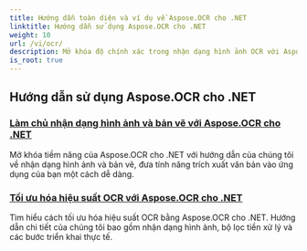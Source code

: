 ```yaml
---
title: Hướng dẫn toàn diện và ví dụ về Aspose.OCR cho .NET
linktitle: Hướng dẫn sử dụng Aspose.OCR cho .NET
weight: 10
url: /vi/ocr/
description: Mở khóa độ chính xác trong nhận dạng hình ảnh OCR với Aspose.OCR cho .NET. Khám phá các hướng dẫn về tính toán góc nghiêng, nhận dạng văn bản, cấu hình OCR và tối ưu hóa.
is_root: true
---
```

## Hướng dẫn sử dụng Aspose.OCR cho .NET
### [Làm chủ nhận dạng hình ảnh và bản vẽ với Aspose.OCR cho .NET](./master-image-and-drawing-recognition/)
Mở khóa tiềm năng của Aspose.OCR cho .NET với hướng dẫn của chúng tôi về nhận dạng hình ảnh và bản vẽ, đưa tính năng trích xuất văn bản vào ứng dụng của bạn một cách dễ dàng.
### [Tối ưu hóa hiệu suất OCR với Aspose.OCR cho .NET](./optimization-ocr/)
Tìm hiểu cách tối ưu hóa hiệu suất OCR bằng Aspose.OCR cho .NET. Hướng dẫn chi tiết của chúng tôi bao gồm nhận dạng hình ảnh, bộ lọc tiền xử lý và các bước triển khai thực tế.